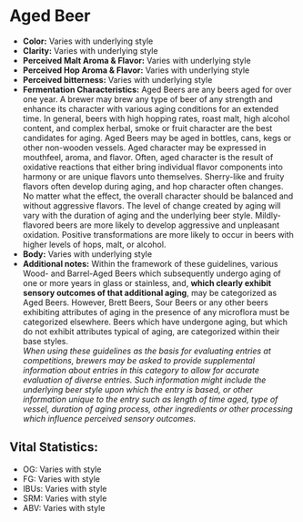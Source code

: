 # Aged Beer

- **Color:** Varies with underlying style
- **Clarity:** Varies with underlying style
- **Perceived Malt Aroma & Flavor:** Varies with underlying style
- **Perceived Hop Aroma & Flavor:** Varies with underlying style
- **Perceived bitterness:** Varies with underlying style
- **Fermentation Characteristics:** Aged Beers are any beers aged for over one year. A brewer may brew any type of beer of any strength and enhance its character with various aging conditions for an extended time. In general, beers with high hopping rates, roast malt, high alcohol content, and complex herbal, smoke or fruit character are the best candidates for aging. Aged Beers may be aged in bottles, cans, kegs or other non-wooden vessels. Aged character may be expressed in mouthfeel, aroma, and flavor. Often, aged character is the result of oxidative reactions that either bring individual flavor components into harmony or are unique flavors unto themselves. Sherry-like and fruity flavors often develop during aging, and hop character often changes. No matter what the effect, the overall character should be balanced and without aggressive flavors. The level of change created by aging will vary with the duration of aging and the underlying beer style. Mildly-flavored beers are more likely to develop aggressive and unpleasant oxidation. Positive transformations are more likely to occur in beers with higher levels of hops, malt, or alcohol.
- **Body:** Varies with underlying style
- **Additional notes:** Within the framework of these guidelines, various Wood- and Barrel-Aged Beers which subsequently undergo aging of one or more years in glass or stainless, and, **which clearly exhibit sensory outcomes of that additional aging**, may be categorized as Aged Beers. However, Brett Beers, Sour Beers or any other beers exhibiting attributes of aging in the presence of any microflora must be categorized elsewhere. Beers which have undergone aging, but which do not exhibit attributes typical of aging, are categorized within their base styles.<br/>
_When using these guidelines as the basis for evaluating entries at competitions, brewers may be asked to provide supplemental information about entries in this category to allow for accurate evaluation of diverse entries. Such information might include the underlying beer style upon which the entry is based, or other information unique to the entry such as length of time aged, type of vessel, duration of aging process, other ingredients or other processing which influence perceived sensory outcomes._

## Vital Statistics:

- OG: Varies with style 
- FG: Varies with style 
- IBUs: Varies with style 
- SRM: Varies with style 
- ABV: Varies with style 
